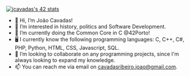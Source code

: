 <a href="https://github.com/oakoudad/badge42"><img src="https://badge.mediaplus.ma/levi/jcavadas?UM6P=off" alt="jcavadas's 42 stats" /></a>

- 👋 Hi, I’m João Cavadas! 
- 👀 I’m interested in history, politics and Software Development.
- 🌱 I’m currently doing the Common Core in C @42Porto!
- 🖥️ I currently know the following programming languages: C, C++, C#, PHP, Python, HTML, CSS, Javascript, SQL.
- 💞️ I’m looking to collaborate on any programming projects, since I'm always looking to expand my knowledge. 
- 📫 You can reach me via email on cavadasribeiro.joao@gmail.com.

<!---
whyflyy/whyflyy is a ✨ special ✨ repository because its `README.md` (this file) appears on your GitHub profile.
You can click the Preview link to take a look at your changes.
--->
